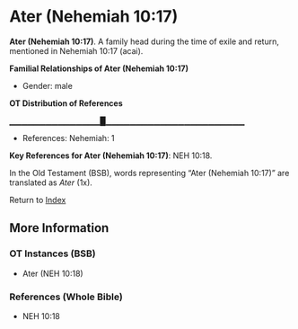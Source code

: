 # Ater (Nehemiah 10:17)
**Ater (Nehemiah 10:17)**. 
A family head during the time of exile and return, mentioned in Nehemiah 10:17 (acai). 




**Familial Relationships of Ater (Nehemiah 10:17)**


* Gender: male


**OT Distribution of References**

▁▁▁▁▁▁▁▁▁▁▁▁▁▁▁█▁▁▁▁▁▁▁▁▁▁▁▁▁▁▁▁▁▁▁▁▁▁▁
* References: Nehemiah: 1



**Key References for Ater (Nehemiah 10:17)**: 
NEH 10:18. 


In the Old Testament (BSB), words representing “Ater (Nehemiah 10:17)” are translated as 
*Ater* (1x). 




Return to [Index](00-Index.md)

## More Information

### OT Instances (BSB)

* Ater (NEH 10:18)



### References (Whole Bible)

* NEH 10:18



